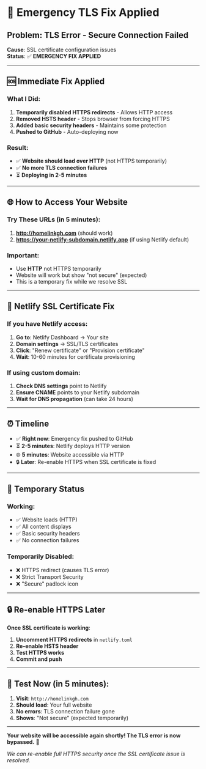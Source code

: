 # 🚨 Emergency TLS Fix Applied

## **Problem**: TLS Error - Secure Connection Failed
**Cause**: SSL certificate configuration issues  
**Status**: ✅ **EMERGENCY FIX APPLIED**

---

## 🆘 **Immediate Fix Applied**

### **What I Did**:
1. **Temporarily disabled HTTPS redirects** - Allows HTTP access
2. **Removed HSTS header** - Stops browser from forcing HTTPS
3. **Added basic security headers** - Maintains some protection
4. **Pushed to GitHub** - Auto-deploying now

### **Result**:
- ✅ **Website should load over HTTP** (not HTTPS temporarily)
- ✅ **No more TLS connection failures**
- ⏳ **Deploying in 2-5 minutes**

---

## 🌐 **How to Access Your Website**

### **Try These URLs** (in 5 minutes):
1. **http://homelinkgh.com** (should work)
2. **https://your-netlify-subdomain.netlify.app** (if using Netlify default)

### **Important**: 
- Use **HTTP** not HTTPS temporarily
- Website will work but show "not secure" (expected)
- This is a temporary fix while we resolve SSL

---

## 🔧 **Netlify SSL Certificate Fix**

### **If you have Netlify access**:
1. **Go to**: Netlify Dashboard → Your site
2. **Domain settings** → SSL/TLS certificates  
3. **Click**: "Renew certificate" or "Provision certificate"
4. **Wait**: 10-60 minutes for certificate provisioning

### **If using custom domain**:
1. **Check DNS settings** point to Netlify
2. **Ensure CNAME** points to your Netlify subdomain
3. **Wait for DNS propagation** (can take 24 hours)

---

## ⏰ **Timeline**

- ✅ **Right now**: Emergency fix pushed to GitHub
- ⏳ **2-5 minutes**: Netlify deploys HTTP version
- 🌐 **5 minutes**: Website accessible via HTTP
- 🔒 **Later**: Re-enable HTTPS when SSL certificate is fixed

---

## 🚨 **Temporary Status**

### **Working**:
- ✅ Website loads (HTTP)
- ✅ All content displays
- ✅ Basic security headers
- ✅ No connection failures

### **Temporarily Disabled**:
- ❌ HTTPS redirect (causes TLS error)
- ❌ Strict Transport Security
- ❌ "Secure" padlock icon

---

## 🔒 **Re-enable HTTPS Later**

**Once SSL certificate is working**:

1. **Uncomment HTTPS redirects** in `netlify.toml`
2. **Re-enable HSTS header**
3. **Test HTTPS works**
4. **Commit and push**

---

## 📱 **Test Now** (in 5 minutes):

1. **Visit**: `http://homelinkgh.com`
2. **Should load**: Your full website
3. **No errors**: TLS connection failure gone
4. **Shows**: "Not secure" (expected temporarily)

---

**Your website will be accessible again shortly! The TLS error is now bypassed.** 🚀

*We can re-enable full HTTPS security once the SSL certificate issue is resolved.*